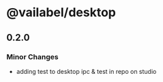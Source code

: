 # @vailabel/desktop

## 0.2.0

### Minor Changes

- adding test to desktop ipc & test in repo on studio

